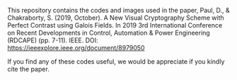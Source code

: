 This repository contains the codes and images used in the paper,
 Paul, D., & Chakraborty, S. (2019, October). A New Visual Cryptography Scheme with Perfect Contrast using Galois Fields. In 2019 3rd International Conference on Recent Developments in Control, Automation & Power Engineering (RDCAPE) (pp. 7-11). IEEE. DOI: https://ieeexplore.ieee.org/document/8979050
 
 If you find any of these codes useful, we would be appreciate if you kindly cite the paper.

